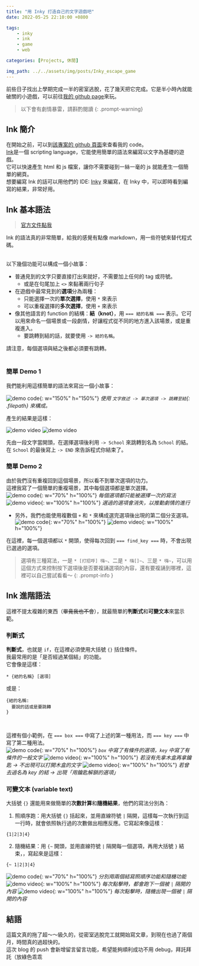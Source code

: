 ```yaml
---
title: "用 Inky 打造自己的文字遊戲吧"
date: 2022-05-25 22:10:00 +0800

tags: 
    - inky
    - ink
    - game
    - web

categories: [Projects, 休閒]

img_path: ../../assets/img/posts/Inky_escape_game
---
```


前些日子找出上學期完成一半的密室逃脫，花了幾天把它完成。它是半小時內就能破關的小遊戲，可以前往[我的 github page](https://titaliu1224.github.io/escape-game/)來玩。

> 以下會有劇情暴雷，請斟酌閱讀
{: .prompt-warning}

## Ink 簡介
在開始之前，可以到[該專案的 github 頁面](https://github.com/titaliu1224/escape-game)來查看我的 code。<br>
[Ink](https://github.com/inkle/ink)是一個 scripting language，它能使用簡單的語法來編寫以文字為基礎的遊戲。<br>
它可以快速產生 html 和 js 檔案，讓你不需要碰到一絲一毫的 js 就能產生一個簡單的網頁。<br>
想要編寫 Ink 的話可以用他們的 IDE: [Inky](https://github.com/inkle/inky) 來編寫，在 Inky 中，可以即時看到編寫的結果，非常好用。

## Ink 基本語法
> [官方文件點我](https://github.com/inkle/ink/blob/master/Documentation/WritingWithInk.md)

Ink 的語法真的非常簡單，給我的感覺有點像 markdown，用一些符號來替代程式碼。<br><br>

以下幾個功能可以構成一個小故事：

- 普通見到的文字只要直接打出來就好，不需要加上任何的 tag 或符號。
  - 或是在句尾加上 `<>` 來黏著兩行句子
- 在遊戲中最常見到的**選項**分為兩種：
  - 只能選擇一次的**單次選擇**，使用 `*` 來表示
  - 可以重複選擇的**多次選擇**，使用 `+` 來表示
- 像其他語言的 function 的結構：**結（knot）**，用 `=== 結的名稱 ===` 表示。它可以用來命名一個場景或一段劇情，好讓程式從不同的地方進入該場景，或是重複進入。
  - 要跳轉到結的話，就要使用 `-> 結的名稱`。

請注意，每個選項與結之後都必須要有跳轉。<br><br>

### 簡單 Demo 1

我們能利用這樣簡單的語法來寫出一個小故事：<br>

![demo code](code1.webp){: w="150%" h="150%"}
_使用 `文字敘述 -> 單次選項 -> 跳轉至結`{: .filepath} 來構成。_

產生的結果是這樣：<br>

![demo video](demo1.webp)
![demo video](demo2.webp)

先由一段文字當開頭，在選擇選項後利用 `-> School` 來跳轉到名為 `School` 的結。<br>
在 `School` 的最後寫上 `-> END` 來告訴程式你結束了。

### 簡單 Demo 2

由於我們沒有重複回到這個場景，所以看不到單次選項的功力。<br>
這裡我寫了一個簡單的重複場景，其中每個選項都是單次選擇。<br>
![demo code](code2.webp){: w="70%" h="100%"}
_每個選項都只能被選擇一次的寫法_
![demo video](demo3.webp){: w="100%" h="100%"}
_選過的選項會消失，以推動劇情的進行_

- 另外，我們也能使用複數個 `+` 和 `*` 來構成選完選項後出現的第二個分支選項。<br>
![demo code](code4.webp){: w="70%" h="100%"}
![demo video](demo4.webp){: w="100%" h="100%"}

在這裡，每一個選項都以 `*` 開頭，使得每次回到 `=== find_key ===` 時，不會出現已選過的選項。

> 選項有三種寫法，一是 `* [打招呼] 嗨~`、二是 `* 嗨[]~`、三是 `* 嗨~`，可以用這個方式來控制按下選項後是否要複誦選項的內容，還有要複誦到哪裡，這裡可以自己嘗試看看～ 
{: .prompt-info }

## Ink 進階語法
這裡不提太複雜的東西（~~畢竟我也不會~~），就最簡單的**判斷式**和**可變文本**來當示範。<br>

### 判斷式
**判斷式**，也就是 `if`，在這裡必須使用大括號 `{}` 括住條件。<br>
我最常用的是「是否經過某個結」的功能。<br>
它會像是這樣：
```
* {結的名稱} [選項]
```
或是：
```
{結的名稱:
  要說的話或是要跳轉
}
```

<br>

這裡有個小範例，在 `=== box ===` 中寫了上述的第一種用法，而 `=== key ===` 中寫了第二種用法。 <br>
![demo code](code5.webp){: w="70%" h="100%"}
_`box` 中寫了有條件的選項，`key` 中寫了有條件的一般文字_
![demo video](demo5-2.webp){: w="100%" h="100%"}
_若沒有先拿木盒再拿鑰匙 -> 不出現可以打開木盒的文字_
![demo video](demo5-1.webp){: w="100%" h="100%"}
_若曾去過名為 key 的結 -> 出現「用鑰匙解鎖的選項」_

### 可變文本 (variable text)

大括號 `{}` 還能用來做簡單的**次數計算**和**隨機結果**，他們的寫法分別為：<br>
1. 照順序跑：用大括號 `{}` 括起來，並用直線符號 `|` 隔開，這樣每一次執行到這一行時，就會依照執行過的次數做出相應反應。它寫起來像這樣：
```
{1|2|3|4}
```
2.  隨機結果：用 `{~` 開頭，並用直線符號 `|` 隔開每一個選項，再用大括號 `}` 結束，，寫起來是這樣：
```
{~ 1|2|3|4}
```

![demo code](code6.webp){: w="70%" h="100%"}
_分別用兩個結寫照順序功能和隨機功能_
![demo video](demo6-1.webp){: w="100%" h="100%"}
_每次點擊時，都會跑下一個被 `|` 隔開的內容_
![demo video](demo6-2.webp){: w="100%" h="100%"}
_每次點擊時，隨機出現一個被 `|` 隔開的內容_

## 結語
這篇文真的拖了超～～級久的，從密室逃脫完工就開始寫文章，到現在也過了兩個月，時間真的過超快的。<br>
這次 blog 的 push 會新增留言留言功能，希望能夠順利成功不用 debug，拜託拜託（放綠色乖乖

